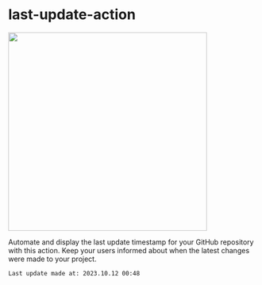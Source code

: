 # last-update-action 
<img width="400" src="https://64.media.tumblr.com/80a22b4a9f813eb54ef4e92adde00796/tumblr_nt06feWSaI1slpxhzo1_1280.png"/>
<p>Automate and display the last update timestamp for your GitHub repository with this action. Keep your users informed about when the latest changes were made to your project. </p>

<!--START-->
`Last update made at: 2023.10.12 00:48`
<!--END-->
